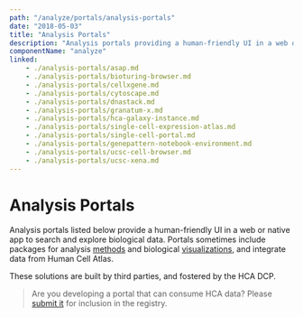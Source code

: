 ```yaml
---
path: "/analyze/portals/analysis-portals"
date: "2018-05-03"
title: "Analysis Portals"
description: "Analysis portals providing a human-friendly UI in a web or native app to search and explore biological data."
componentName: "analyze"
linked:
    - ./analysis-portals/asap.md
    - ./analysis-portals/bioturing-browser.md
    - ./analysis-portals/cellxgene.md
    - ./analysis-portals/cytoscape.md
    - ./analysis-portals/dnastack.md
    - ./analysis-portals/granatum-x.md
    - ./analysis-portals/hca-galaxy-instance.md
    - ./analysis-portals/single-cell-expression-atlas.md
    - ./analysis-portals/single-cell-portal.md
    - ./analysis-portals/genepattern-notebook-environment.md
    - ./analysis-portals/ucsc-cell-browser.md
    - ./analysis-portals/ucsc-xena.md
---
```


# Analysis Portals

Analysis portals listed below provide a human-friendly UI in a web or native app to search and explore biological data.  Portals sometimes include packages for analysis [methods](/analyze/methods) and biological [visualizations](/analyze/visualization), and integrate data from Human Cell Atlas.

These solutions are built by third parties, and fostered by the HCA DCP.

>Are you developing a portal that can consume HCA data? Please [submit it](/contribute/analysis-tools-registry) for inclusion in the registry.
